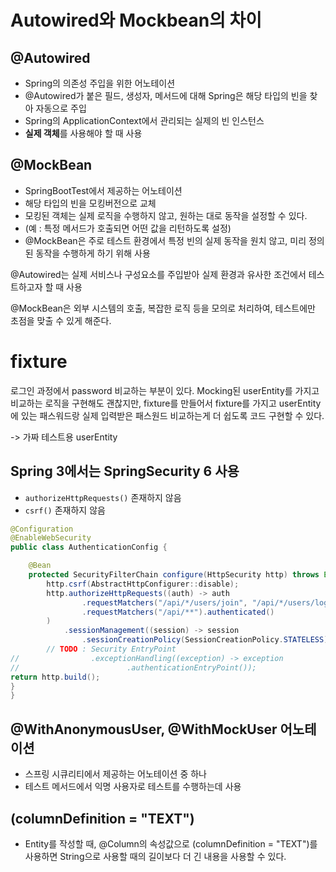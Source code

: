 # Autowired와 Mockbean의 차이

## @Autowired

- Spring의 의존성 주입을 위한 어노테이션
- @Autowired가 붙은 필드, 생성자, 메서드에 대해 Spring은 해당 타입의 빈을 찾아 자동으로 주입
- Spring의 ApplicationContext에서 관리되는 실제의 빈 인스턴스
- **실제 객체**를 사용해야 할 때 사용

## @MockBean

- SpringBootTest에서 제공하는 어노테이션
- 해당 타입의 빈을 모킹버전으로 교체
- 모킹된 객체는 실제 로직을 수행하지 않고, 원하는 대로 동작을 설정할 수 있다.
- (예 : 특정 메서드가 호출되면 어떤 값을 리턴하도록 설정)
- @MockBean은 주로 테스트 환경에서 특정 빈의 실제 동작을 원치 않고, 미리 정의된 동작을 수행하게 하기 위해 사용

@Autowired는 실제 서비스나 구성요소를 주입받아 실제 환경과 유사한 조건에서 테스트하고자 할 때 사용

@MockBean은 외부 시스템의 호출, 복잡한 로직 등을 모의로 처리하여, 테스트에만 초점을 맞출 수 있게 해준다.



# fixture

로그인 과정에서 password 비교하는 부분이 있다.
Mocking된 userEntity를 가지고 비교하는 로직을 구현해도 괜찮지만, fixture를 만들어서 fixture를 가지고
userEntity에 있는 패스워드랑 실제 입력받은 패스원드 비교하는게 더 쉽도록 코드 구현할 수 있다.

-> 가짜 테스트용 userEntity

## Spring 3에서는 SpringSecurity 6 사용

- `authorizeHttpRequests()` 존재하지 않음
- `csrf()` 존재하지 않음
```java
@Configuration
@EnableWebSecurity
public class AuthenticationConfig {

    @Bean
    protected SecurityFilterChain configure(HttpSecurity http) throws Exception {
        http.csrf(AbstractHttpConfigurer::disable);
        http.authorizeHttpRequests((auth) -> auth
                .requestMatchers("/api/*/users/join", "/api/*/users/login").permitAll()
                .requestMatchers("/api/**").authenticated()
        )
            .sessionManagement((session) -> session
                .sessionCreationPolicy(SessionCreationPolicy.STATELESS));
        // TODO : Security EntryPoint
//                .exceptionHandling((exception) -> exception
//                        .authenticationEntryPoint());
return http.build();
}
}
```

## @WithAnonymousUser, @WithMockUser 어노테이션

- 스프링 시큐리티에서 제공하는 어노테이션 중 하나
- 테스트 메서드에서 익명 사용자로 테스트를 수행하는데 사용

## (columnDefinition = "TEXT") 

- Entity를 작성할 때, @Column의 속성값으로 (columnDefinition = "TEXT")를 사용하면 String으로 사용할 때의 길이보다 더 긴 내용을 사용할 수 있다.